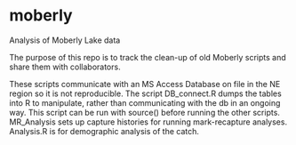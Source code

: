 # moberly

Analysis of Moberly Lake data

The purpose of this repo is to track the clean-up of old Moberly scripts and share them with collaborators. 

These scripts communicate with an MS Access Database on file in the NE region so it is not reproducible. The script DB_connect.R dumps the tables into R to manipulate, rather than communicating with the db in an ongoing way. This script can be run with source() before running the other scripts. MR_Analysis sets up capture histories for running mark-recapture analyses. Analysis.R is for demographic analysis of the catch.



